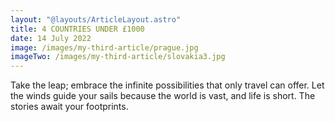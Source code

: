 ```yaml
---
layout: "@layouts/ArticleLayout.astro"
title: 4 COUNTRIES UNDER £1000
date: 14 July 2022
image: /images/my-third-article/prague.jpg
imageTwo: /images/my-third-article/slovakia3.jpg
---
```


Take the leap; embrace the infinite possibilities that only travel can offer. Let the winds guide your sails because the world is vast, and life is short. The stories await your footprints.